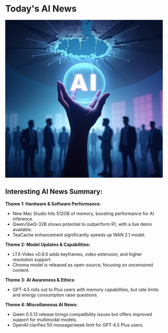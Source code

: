 
# Today's AI News

![Todays Image](pictures/20250310_101058.png)

## Interesting AI News Summary:

**Theme 1: Hardware & Software Performance:**

- New Mac Studio hits 512GB of memory, boosting performance for AI inference.
- Qwen/QwQ-32B shows potential to outperform R1, with a live demo available.
- TeaCache enhancement significantly speeds up WAN 2.1 model.

**Theme 2: Model Updates & Capabilities:**

- LTX-Video v0.9.5 adds keyframes, video extension, and higher resolution support.
- Chroma model is released as open-source, focusing on uncensored content.

**Theme 3: AI Awareness & Ethics:**

- GPT-4.5 rolls out to Plus users with memory capabilities, but rate limits and energy consumption raise questions.

**Theme 4: Miscellaneous AI News:**

- Qwen 0.5.13 release brings compatibility issues but offers improved support for multimodal models.
- OpenAI clarifies 50 message/week limit for GPT-4.5 Plus users.
